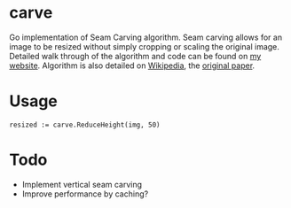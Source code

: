 # carve
Go implementation of Seam Carving algorithm. Seam carving allows for an image to be resized without simply cropping or scaling the original image. Detailed walk through of the algorithm and code can be found on [my website](http://parellagram.com/posts/carving). Algorithm is also detailed on [Wikipedia](https://en.wikipedia.org/wiki/Seam_carving), the [original paper](http://graphics.cs.cmu.edu/courses/15-463/2007_fall/hw/proj2/imret.pdf). 

# Usage

    resized := carve.ReduceHeight(img, 50)

# Todo

* Implement vertical seam carving
* Improve performance by caching?
